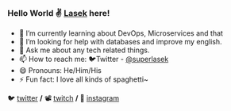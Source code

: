 ### Hello World ✌ [Lasek](https://www.github.com/superlasek) here!


- 🌱 I’m currently learning about DevOps, Microservices and that
- 🤔 I’m looking for help with databases and improve my english.
- 💬 Ask me about any tech related things.
- 📫 How to reach me: 🐦Twitter - [@superlasek](https://www.twitter.com/superlasek)
- 😄 Pronouns: He/Him/His
- ⚡ Fun fact: I love all kinds of spaghetti~

🐦 [twitter][twitter] **/**
📽 [twitch][twitch] **/**
📸 [instagram][instagram]

[twitter]:https://twitter.com/superlasek
[twitch]:https://twitch.tv/superlasek
[instagram]:https://instagram.com/superlasek
